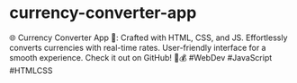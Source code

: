 # currency-converter-app
🌐 Currency Converter App 🔄: Crafted with HTML, CSS, and JS. Effortlessly converts currencies with real-time rates. User-friendly interface for a smooth experience. Check it out on GitHub! 💼💰 #WebDev #JavaScript #HTMLCSS
